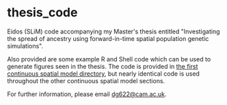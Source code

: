 # thesis_code
Eidos (SLiM) code accompanying my Master's thesis entitled "Investigating the spread of ancestry using forward-in-time spatial population genetic simulations".

Also provided are some example R and Shell code which can be used to generate figures seen in the thesis. The code is provided in [the first continuous spatial model directory](Section_3.7_first_spatial), but nearly identical code is used throughout the other continuous spatial model sections.

For further information, please email dg622@cam.ac.uk.

